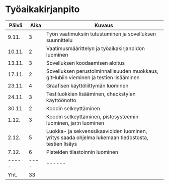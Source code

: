 # Työaikakirjanpito

Päivä  | Aika    | Kuvaus
------ | ------- | ---------
9.11. | 3 | Työn vaatimuksiin tutustuminen ja sovelluksen suunnittelu
10.11. | 2 | Vaatimusmäärittelyn ja työaikakirjanpidon luominen
13.11. | 3 | Sovelluksen koodaamisen aloitus
17.11. | 2 | Sovelluksen perustoiminnallisuuden muokkaus, gitHubiin vieminen ja testien lisääminen
23.11. | 4 | Graafisen käyttöliittymän luominen
24.11. | 3 | Testiluokkien lisääminen, checkstylen käyttöönotto
30.11. | 2 | Koodin selkeyttäminen
1.12. | 3 | Koodin selkeyttäminen, pistesysteemin luominen, jar:n luominen
2.12. | 5 | Luokka- ja sekvenssikaavioiden luominen, yritys saada ohjelma lukemaan tiedostosta, testien lisäys
7.12. | 6 | Pisteiden tilastoinnin luominen
----- |---- | ------
Yht. | 33 
